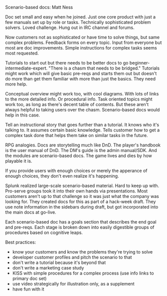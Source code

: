 Scenario-based docs: Matt Ness

Doc set small and easy when he joined. Just one core product with just a few manuals set up by role or tasks. Technically sophisticated problem solvers. Loved challenge. Hung out in IRC channel and forums.

Now customers not as sophisticated or have time to solve things, but same complex problems. Feedback forms on every topic. Input from everyone but most are doc improvements. Simple instructions for complex tasks seems most requested.

Tutorials to start out but there needs to be better docs to go beginner-intermediate-expert. "There is a chasm that needs to be bridged." Tutorials might work which will give basic pre-reqs and starts them out but doesn't do more than get them familiar with more than just the basics. They need more help.

Conceptual overview might work too, with cool diagrams. With lots of links to the more detailed info. Or procedural info. Task oriented topics might work too, as long as there's decent table of contents. But these aren't always helpful to taking users over the chasm. Scenario-based docs would help in this case.

Tell an instructional story that goes further than a tutorial. It knows who it's talking to. It assumes certain basic knowledge. Tells customer how to get a complex task done that helps them take on similar tasks in the future.

RPG analogies. Docs are storytelling much like DnD. The player's handbook is the user manual of DnD. The DM's guide is the admin manual/SDK. And the modules are scenario-based docs. The game lives and dies by how playable it is.

If you provide users with enough choices or merely the apperance of enough choices, they don't even realize it's happening.

Splunk realized large-scale scenario-based material. Hard to keep up with. Pro-serve groups took it into their own hands via presentations. Most customers aren't up to that challenge so it was just what the company was looking for. They created docs for this as part of a hack-week draft. They use note information in the sidebars during draft, but got incorporated into the main docs at go-live.

Each scenario-based doc has a goals section that describes the end goal and pre-reqs. Each stage is broken down into easily digestible groups of procedures based on cognitive leaps.

Best practices:

- know your customers and know the problems they're trying to solve
- developer customer profiles and pitch the scenario to that
- don't write a tutorial because it's beyond that
- don't write a marketing case study
- KISS with simple procedures for a complex process (use info links to primary doc set)
- use video strategically for illustration only, as a supplement
- have fun with it

